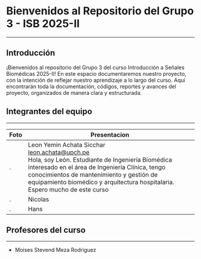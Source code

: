 # Bienvenidos al Repositorio del Grupo 3 - ISB 2025-II
---
## Introducción
¡Bienvenidos al repositorio del Grupo 3 del curso Introducción a Señales Biomédicas 2025-II!
En este espacio documentaremos nuestro proyecto, con la intención de reflejar nuestro aprendizaje a lo largo del curso. Aquí encontrarán toda la documentación, códigos, reportes y avances del proyecto, organizados de manera clara y estructurada.
## Integrantes del equipo
---
| Foto  | Presentacion     |  
|-------|----------|  
| . | Leon Yemin Achata Sicchar <br> leon.achata@upch.pe <br> Hola, soy León. Estudiante de Ingeniería Biomédica interesado en el área de Ingeniería Clínica, tengo conocimientos de mantenimiento y gestión de equipamiento biomédico y arquitectura hospitalaria. Espero mucho de este curso |  
| . | Nicolas  |  
| . | Hans |  

## Profesores del curso
---
* Moises Stevend Meza Rodriguez
